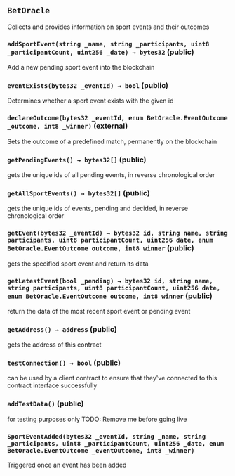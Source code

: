 ## `BetOracle`

Collects and provides information on sport events and their outcomes




### `addSportEvent(string _name, string _participants, uint8 _participantCount, uint256 _date) → bytes32` (public)

Add a new pending sport event into the blockchain 




### `eventExists(bytes32 _eventId) → bool` (public)

Determines whether a sport event exists with the given id 




### `declareOutcome(bytes32 _eventId, enum BetOracle.EventOutcome _outcome, int8 _winner)` (external)

Sets the outcome of a predefined match, permanently on the blockchain




### `getPendingEvents() → bytes32[]` (public)

gets the unique ids of all pending events, in reverse chronological order




### `getAllSportEvents() → bytes32[]` (public)

gets the unique ids of events, pending and decided, in reverse chronological order




### `getEvent(bytes32 _eventId) → bytes32 id, string name, string participants, uint8 participantCount, uint256 date, enum BetOracle.EventOutcome outcome, int8 winner` (public)

gets the specified sport event and return its data




### `getLatestEvent(bool _pending) → bytes32 id, string name, string participants, uint8 participantCount, uint256 date, enum BetOracle.EventOutcome outcome, int8 winner` (public)

return the data of the most recent sport event or pending event




### `getAddress() → address` (public)

gets the address of this contract 




### `testConnection() → bool` (public)

can be used by a client contract to ensure that they've connected to this contract interface successfully




### `addTestData()` (public)

for testing purposes only
TODO: Remove me before going live




### `SportEventAdded(bytes32 _eventId, string _name, string _participants, uint8 _participantCount, uint256 _date, enum BetOracle.EventOutcome _eventOutcome, int8 _winner)`



Triggered once an event has been added

